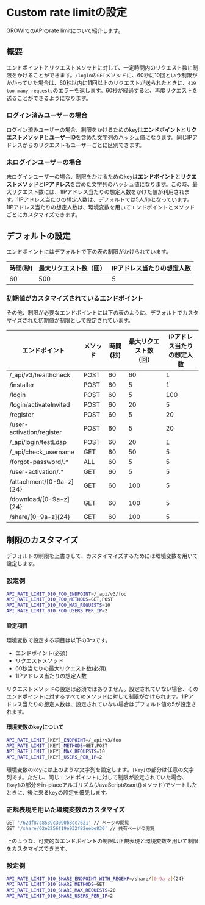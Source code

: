 # Custom rate limitの設定

GROWIでのAPIのrate limitについて紹介します。

## 概要

エンドポイントとリクエストメソッドに対して、一定時間内のリクエスト数に制限をかけることができます。`/login`の`GET`メソッドに、60秒に10回という制限がかかっていた場合は、60秒以内に11回以上のリクエストが送られたときに、`419 too many requests`のエラーを返します。60秒が経過すると、再度リクエストを送ることができるようになります。


### ログイン済みユーザーの場合

ログイン済みユーザーの場合、制限をかけるためのkeyは**エンドポイント**と**リクエストメソッド**と**ユーザーID**を含めた文字列のハッシュ値になります。同じIPアドレスからのリクエストもユーザーごとに区別できます。

### 未ログインユーザーの場合

未ログインユーザーの場合、制限をかけるためのkeyは**エンドポイント**と**リクエストメソッド**と**IPアドレス**を含めた文字列のハッシュ値になります。この時、最大リクエスト数には、1IPアドレス当たりの想定人数をかけた値が利用されます。1IPアドレス当たりの想定人数は、デフォルトでは5人/ipとなっています。1IPアドレス当たりの想定人数は、環境変数を用いてエンドポイントとメソッドごとにカスタマイズできます。

## デフォルトの設定


エンドポイントにはデフォルトで下の表の制限がかけられています。

| 時間(秒) | 最大リクエスト数（回） | IPアドレス当たりの想定人数 |
| -------- | ---------------------- | -------------------------- |
| 60       | 500                    | 5                          |


### 初期値がカスタマイズされているエンドポイント

その他、制限が必要なエンドポイントには下の表のように、デフォルトでカスタマイズされた初期値が制限として設定されています。

| エンドポイント            | メソッド | 時間(秒) | 最大リクエスト数（回） | IPアドレス当たりの想定人数 |
| ------------------------- | -------- | -------- | ---------------------- | -------------------------- |
| /_api/v3/healthcheck      | POST     | 60       | 60                     | 1                          |
| /installer                | POST     | 60       | 5                      | 1                          |
| /login                    | POST     | 60       | 5                      | 100                        |
| /login/activateInvited    | POST     | 60       | 20                     | 5                          |
| /register                 | POST     | 60       | 5                      | 20                         |
| /user-activation/register | POST     | 60       | 5                      | 20                         |
| /_api/login/testLdap      | POST     | 60       | 20                     | 1                          |
| /_api/check_username      | GET      | 60       | 50                     | 5                          |
| /forgot-password/.*       | ALL      | 60       | 5                      | 5                          |
| /user-activation/.*       | GET      | 60       | 5                      | 5                          |
| /attachment/[0-9a-z]{24}  | GET      | 60       | 100                    | 5                          |
| /download/[0-9a-z]{24}    | GET      | 60       | 100                    | 5                          |
| /share/[0-9a-z]{24}       | GET      | 60       | 100                    | 5                          |



## 制限のカスタマイズ

デフォルトの制限を上書きして、カスタイマイズするためには環境変数を用いて設定します。

### 設定例

``` bash
API_RATE_LIMIT_010_FOO_ENDPOINT=/_api/v3/foo
API_RATE_LIMIT_010_FOO_METHODS=GET,POST
API_RATE_LIMIT_010_FOO_MAX_REQUESTS=10
API_RATE_LIMIT_010_FOO_USERS_PER_IP=2
```

#### 設定項目

環境変数で設定する項目は以下の3つです。

- エンドポイント(必須)
- リクエストメソッド
- 60秒当たりの最大リクエスト数(必須)
- 1IPアドレス当たりの想定人数

リクエストメソッドの設定は必須ではありません。設定されていない場合、そのエンドポイントに対するすべてのメソッドに対して制限がかけられます。1IPアドレス当たりの想定人数は、設定されていない場合はデフォルト値の5が設定されます。

#### 環境変数のkeyについて

``` bash
API_RATE_LIMIT_[KEY]_ENDPOINT=/_api/v3/foo
API_RATE_LIMIT_[KEY]_METHODS=GET,POST
API_RATE_LIMIT_[KEY]_MAX_REQUESTS=10
API_RATE_LIMIT_[KEY]_USERS_PER_IP=2
```

環境変数のkeyには上のような文字列を設定します。`[key]`の部分は任意の文字列です。ただし、同じエンドポイントに対して制限が設定されていた場合、`[key]`の部分をin-placeアルゴリズム(JavaScriptのsort()メソッド)でソートしたときに、後に来るkeyの設定を優先します。


### 正規表現を用いた環境変数のカスタマイズ

``` bash
GET '/62df87c8539c3090b8cc7621' // ページの閲覧
GET '/share/62e2256f19e932f82eebe830' // 共有ページの閲覧
```

上のような、可変的なエンドポイントの制限は正規表現と環境変数を用いて制限をカスタマイズできます。

### 設定例

``` bash
API_RATE_LIMIT_010_SHARE_ENDPOINT_WITH_REGEXP=/share/[0-9a-z]{24}
API_RATE_LIMIT_010_SHARE_METHODS=GET
API_RATE_LIMIT_010_SHARE_MAX_REQUESTS=20
API_RATE_LIMIT_010_SHARE_USERS_PER_IP=2
```


